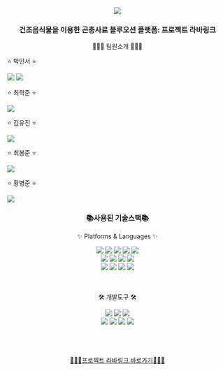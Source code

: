 <div align=center>
  <img src="https://capsule-render.vercel.app/api?type=waving&color=auto&height=300&section=header&text=프로젝트%20라바링크&fontSize=90&animation=fadeIn&fontAlignY=38&desc=한국스마트정보교육원%2046기%202팀%20&descAlignY=55&descAlign=62" />
</div>
<div align=center>
  <h3>건조음식물을 이용한 곤충사료 블루오션 플랫폼: 프로젝트 라바링크</h3>
  <p>🤝🤝🤝 팀원소개 🤝🤝🤝</p>
</div>
<div display=flex>
	<div>
	<p>&#x2B50 박민서 &#x2B50</p>
<a href="https://github.com/parkj12b" target="_blank"><img src="https://img.shields.io/badge/Github-181717?style=flat&logo=GitHub&logoColor=white" /></a>
<a href="https://blog.naver.com/ppms03">
	<img src="https://img.shields.io/badge/Naver%20Blog-03C75A?style=flat&logo=Naver&logoColor=white" />
</a>
	</div>
	<div>
	<p>&#x2B50 최학준 &#x2B50</p><a href="https://github.com/hagjoon" target="_blank"><img src="https://img.shields.io/badge/Github-181717?style=flat&logo=GitHub&logoColor=white" /></a><br>
	</div>
	<div>
	<p>&#x2B50 김유진 &#x2B50</p><a href="https://github.com/kimmy427" target="_blank"><img src="https://img.shields.io/badge/Github-181717?style=flat&logo=GitHub&logoColor=white" /></a><br>
	</div>
	<div>
	<p>&#x2B50 최봉준 &#x2B50</p><a href="https://github.com/bongnine" target="_blank"><img src="https://img.shields.io/badge/Github-181717?style=flat&logo=GitHub&logoColor=white" /></a><br>
	</div>
	<div>
	<p>&#x2B50 황병준 &#x2B50</p><a href="https://github.com/H-BBangJun" target="_blank"><img src="https://img.shields.io/badge/Github-181717?style=flat&logo=GitHub&logoColor=white" /></a><br>
	</div>	
</div>
<div align=center>
  <h3>📚사용된 기술스택📚</h3>
  <p>✨ Platforms & Languages ✨</p>
</div>
<div align="center">
	<img src="https://img.shields.io/badge/Java-007396?style=flat&logo=Conda-Forge&logoColor=white" />
	<img src="https://img.shields.io/badge/HTML5-E34F26?style=flat&logo=HTML5&logoColor=white" />
	<img src="https://img.shields.io/badge/CSS3-1572B6?style=flat&logo=CSS3&logoColor=white" />
	<img src="https://img.shields.io/badge/JavaScript-F7DF1E?style=flat&logo=JavaScript&logoColor=white" />
	<img src="https://img.shields.io/badge/jQuery-0769AD?style=flat&logo=jQuery&logoColor=white" />
	<br>
	<img src="https://img.shields.io/badge/Spring-6DB33F?style=flat&logo=Spring&logoColor=white" />
	<img src="https://img.shields.io/badge/Bootstrap-7952B3?style=flat&logo=Bootstrap&logoColor=white" />
	<img src="https://img.shields.io/badge/Mybatis-000000?style=flat&logo=Fluentd&logoColor=white" />
	<img src="https://img.shields.io/badge/Apache%20Tomcat-F8DC75?style=flat&logo=Apache-Tomcat&logoColor=white" />
	<br>
	<img src="https://img.shields.io/badge/Oracle%20Cloud-F80000?style=flat&logo=Oracle&logoColor=white" />
	<img src="https://img.shields.io/badge/MySQL-4479A1?style=flat&logo=MySQL&logoColor=white" />
	<img src="https://img.shields.io/badge/CentOS8-262577?style=flat&logo=CentOS&logoColor=white" />
	<img src="https://img.shields.io/badge/Thymeleaf-005F0F?style=flat&logo=Thymeleaf&logoColor=white" />
</div>
<br><br>
<div align=center>
  <p>🛠 개발도구 🛠</p>
</div>
<div align="center">
	<img src="https://img.shields.io/badge/Spring%20Toll%20Suite-6DB33F?style=flat&logo=Spring&logoColor=white" />
	<img src="https://img.shields.io/badge/Eclipse%20IDE-2C2255?style=flat&logo=EclipseIDE&logoColor=white" />
	<img src="https://img.shields.io/badge/Visual%20Studio%20Code-007ACC?style=flat&logo=VisualStudioCode&logoColor=white" />
	<br>
	<img src="https://img.shields.io/badge/NGINX-009639?style=flat&logo=NGINX&logoColor=white" />
	<img src="https://img.shields.io/badge/Jenkins-D24939?style=flat&logo=Jenkins&logoColor=white" />
	<img src="https://img.shields.io/badge/GitHub-181717?style=flat&logo=GitHub&logoColor=white" />
	<img src="https://img.shields.io/badge/Apache%20Maven-C71A36?style=flat&logo=Apache-Maven&logoColor=white" />
</div>
<br><br>
<div align=center>

</div>
<br><br>
<div align=center>
<a href="http://138.2.127.137/"> 🔗🔗🔗프로젝트 라바링크 바로가기🔗🔗🔗 </a>
</div>

